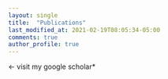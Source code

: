 ```yaml
---
layout: single
title:  "Publications"
last_modified_at: 2021-02-19T08:05:34-05:00
comments: true
author_profile: true
---
```


 <- visit my google scholar*


